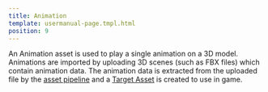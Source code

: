 ```yaml
---
title: Animation
template: usermanual-page.tmpl.html
position: 9
---
```


An Animation asset is used to play a single animation on a 3D model. Animations are imported by uploading 3D scenes (such as FBX files) which contain animation data. The animation data is extracted from the uploaded file by the [asset pipeline][asset_pipeline] and a [Target Asset][target_asset] is created to use in game.

[asset_pipeline]: /user-manual/glossary#asset_pipeline
[target_asset]: /user-manual/glossary#target_asset

